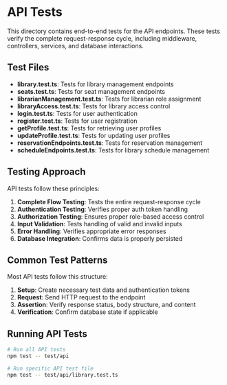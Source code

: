 # API Tests

This directory contains end-to-end tests for the API endpoints. These tests verify the complete request-response cycle, including middleware, controllers, services, and database interactions.

## Test Files

- **library.test.ts**: Tests for library management endpoints
- **seats.test.ts**: Tests for seat management endpoints
- **librarianManagement.test.ts**: Tests for librarian role assignment
- **libraryAccess.test.ts**: Tests for library access control
- **login.test.ts**: Tests for user authentication
- **register.test.ts**: Tests for user registration
- **getProfile.test.ts**: Tests for retrieving user profiles
- **updateProfile.test.ts**: Tests for updating user profiles
- **reservationEndpoints.test.ts**: Tests for reservation management
- **scheduleEndpoints.test.ts**: Tests for library schedule management

## Testing Approach

API tests follow these principles:

1. **Complete Flow Testing**: Tests the entire request-response cycle
2. **Authentication Testing**: Verifies proper auth token handling
3. **Authorization Testing**: Ensures proper role-based access control
4. **Input Validation**: Tests handling of valid and invalid inputs
5. **Error Handling**: Verifies appropriate error responses
6. **Database Integration**: Confirms data is properly persisted

## Common Test Patterns

Most API tests follow this structure:

1. **Setup**: Create necessary test data and authentication tokens
2. **Request**: Send HTTP request to the endpoint
3. **Assertion**: Verify response status, body structure, and content
4. **Verification**: Confirm database state if applicable

## Running API Tests

```bash
# Run all API tests
npm test -- test/api

# Run specific API test file
npm test -- test/api/library.test.ts
``` 